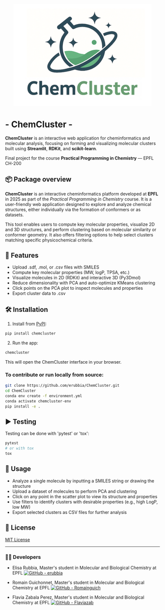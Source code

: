 <p align="center">
  <img width="450" alt="Logo ChemCluster" src="https://raw.githubusercontent.com/Romainguich/ChemCluster/main/assets/Logo%20ChemCluster.png">
</p>

# - ChemCluster -

**ChemCluster** is an interactive web application for cheminformatics and molecular analysis, focusing on forming and visualizing molecular clusters built using **Streamlit**, **RDKit**, and **scikit-learn**.

Final project for the course **Practical Programming in Chemistry** — EPFL CH-200

## 📦 Package overview

**ChemCluster** is an interactive cheminformatics platform developed at **EPFL** in 2025 as part of the *Practical Programming in Chemistry* course. It is a user-friendly web application designed to explore and analyze chemical structures, either individually via the formation of conformers or as datasets. 

This tool enables users to compute key molecular properties, visualize 2D and 3D structures, and perform clustering based on molecular similarity or conformer geometry. It also offers filtering options to help select clusters matching specific physicochemical criteria.


## 🌟 Features

- Upload .sdf, .mol, or .csv files with SMILES
- Compute key molecular properties (MW, logP, TPSA, etc.)
- Visualize molecules in 2D (RDKit) and interactive 3D (Py3Dmol)
- Reduce dimensionality with PCA and auto-optimize KMeans clustering
- Click points on the PCA plot to inspect molecules and properties
- Export cluster data to .csv

## 🛠️ Installation

1. Install from [PyPI](https://pypi.org/project/chemcluster/):

```bash
pip install chemcluster
```

2. Run the app:

```bash
chemcluster
```

This will open the ChemCluster interface in your browser.

### To contribute or run locally from source:

```bash
git clone https://github.com/erubbia/ChemCluster.git
cd ChemCluster
conda env create -f environment.yml
conda activate chemcluster-env
pip install -e .
```

## ▶️ Testing
Testing can be done with 'pytest' or 'tox':
```bash
pytest
# or with tox
tox
```

## 📖 Usage
- Analyze a single molecule by inputting a SMILES string or drawing the structure
- Upload a dataset of molecules to perform PCA and clustering
- Click on any point in the scatter plot to view its structure and properties
- Use filters to identify clusters with desirable properties (e.g., high LogP, low MW)
- Export selected clusters as CSV files for further analysis

## 📂 License

[MIT License](LICENSE)


---

### 👨‍🔬 Developers

- Elisa Rubbia, Master's student in Molecular and Biological Chemistry at EPFL [![GitHub - erubbia](https://img.shields.io/badge/GitHub-erubbia-181717.svg?style=flat&logo=github)](https://github.com/erubbia)

- Romain Guichonnet, Master's student in Molecular and Biological Chemistry at EPFL [![GitHub - Romainguich](https://img.shields.io/badge/GitHub-Romainguich-181717.svg?style=flat&logo=github)](https://github.com/Romainguich)

- Flavia Zabala Perez, Master's student in Molecular and Biological Chemistry at EPFL [![GitHub - Flaviazab](https://img.shields.io/badge/GitHub-Flaviazab-181717.svg?style=flat&logo=github)](https://github.com/Flaviazab)

